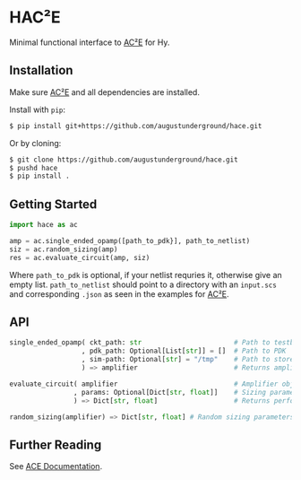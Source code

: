 # HAC²E

Minimal functional interface to [AC²E](https://github.com/matthschw/ace) for Hy.

## Installation

Make sure [AC²E](https://github.com/matthschw/ace) and all dependencies are
installed.

Install with `pip`:

```bash
$ pip install git+https://github.com/augustunderground/hace.git
```

Or by cloning:

```bash
$ git clone https://github.com/augustunderground/hace.git
$ pushd hace
$ pip install .
```

## Getting Started

```python
import hace as ac

amp = ac.single_ended_opamp([path_to_pdk}], path_to_netlist)
siz = ac.random_sizing(amp)
res = ac.evaluate_circuit(amp, siz)
```

Where `path_to_pdk` is optional, if your netlist requries it, otherwise give an
empty list. `path_to_netlist` should point to a directory with an `input.scs`
and corresponding `.json` as seen in the examples for
[AC²E](https://github.com/matthschw/ace).

## API

```python
single_ended_opamp( ckt_path: str                       # Path to testbench dir
                  , pdk_path: Optional[List[str]] = []  # Path to PDK 
                  , sim-path: Optional[str] = "/tmp"    # Path to store results
                  ) => amplifier                        # Returns amplifier obj
```

```python
evaluate_circuit( amplifier                             # Amplifier object
                , params: Optional[Dict[str, float]]    # Sizing parameters
                ) => Dict[str, float]                   # Returns performance
```

```python
random_sizing(amplifier) => Dict[str, float] # Random sizing parameters
```

## Further Reading

See [ACE Documentation](https://matthschw.github.io/ace/).
